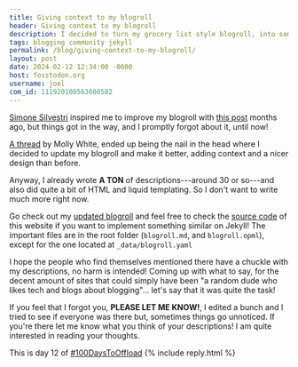 ```yaml
---
title: Giving context to my blogroll
header: Giving context to my blogroll
description: I decided to turn my grocery list style blogroll, into something more meaningful, and rather cool!
tags: blogging community jekyll
permalink: /blog/giving-context-to-my-blogroll/
layout: post
date: 2024-02-12 12:34:00 -0600
host: fosstodon.org
username: joel
com_id: 111920108563608582
---
```


[Simone Silvestri](https://sonomu.club/@m2m) inspired me to improve my blogroll with [this post](https://minutestomidnight.co.uk/blog/giving-context-to-a-blogroll/) months ago, but things got in the way, and I promptly forgot about it, until now!

[A thread](https://hachyderm.io/@molly0xfff/111908268704676868) by Molly White, ended up being the nail in the head where I decided to update my blogroll and make it better, adding context and a nicer design than before.

Anyway, I already wrote **A TON** of descriptions---around 30 or so---and also did quite a bit of HTML and liquid templating. So I don't want to write much more right now.

Go check out my [updated blogroll](/blogroll) and feel free to check the [source code](https://github.com/joelchrono12/joelchrono12.ml) of this website if you want to implement something similar on Jekyll! The important files are in the root folder (`blogroll.md`, and `blogroll.opml`), except for the one located at `_data/blogroll.yaml`

I hope the people who find themselves mentioned there have a chuckle with my descriptions, no harm is intended! Coming up with what to say, for the decent amount of sites that could simply have been "a random dude who likes tech and blogs about blogging"... let's say that it was quite the task!

If you feel that I forgot you, **PLEASE LET ME KNOW!**, I edited a bunch and I tried to see if everyone was there but, sometimes things go unnoticed. If you're there let me know what you think of your descriptions! I am quite interested in reading your thoughts.

This is day 12 of [#100DaysToOffload](https://100daystooffload.com)
{% include reply.html %}
